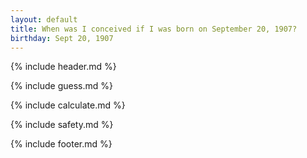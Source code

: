 ```yaml
---
layout: default
title: When was I conceived if I was born on September 20, 1907?
birthday: Sept 20, 1907
---
```


{% include header.md %}

{% include guess.md %}

{% include calculate.md %}

{% include safety.md %}

{% include footer.md %}



